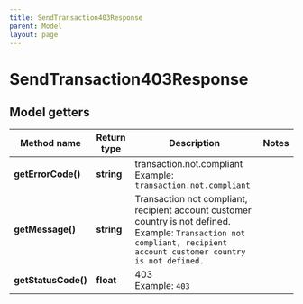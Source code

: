 ```yaml
---
title: SendTransaction403Response
parent: Model
layout: page
---
```


# SendTransaction403Response

## Model getters

Method name | Return type | Description | Notes
------------ | ------------- | ------------- | -------------
**getErrorCode()** | **string** | transaction.not.compliant <br>Example: `transaction.not.compliant` |
**getMessage()** | **string** | Transaction not compliant, recipient account customer country is not defined. <br>Example: `Transaction not compliant, recipient account customer country is not defined.` |
**getStatusCode()** | **float** | 403 <br>Example: `403` |

